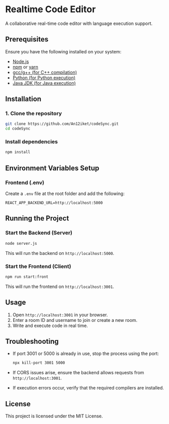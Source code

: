 # Realtime Code Editor

A collaborative real-time code editor with language execution support.

## Prerequisites

Ensure you have the following installed on your system:

-   [Node.js](https://nodejs.org/)
-   [npm](https://www.npmjs.com/) or [yarn](https://yarnpkg.com/)
-   [gcc/g++ (for C++ compilation)](https://gcc.gnu.org/)
-   [Python (for Python execution)](https://www.python.org/)
-   [Java JDK (for Java execution)](https://www.oracle.com/java/technologies/javase-jdk11-downloads.html)

## Installation

### 1. Clone the repository

```sh
git clone https://github.com/An12iket/codeSync.git
cd codeSync

```

### Install dependencies

```sh
npm install
```

## Environment Variables Setup


### Frontend (.env)

Create a `.env` file at the root folder and add the following:

```
REACT_APP_BACKEND_URL=http://localhost:5000

```

## Running the Project

### Start the Backend (Server)

```sh
node server.js
```

This will run the backend on `http://localhost:5000`.

### Start the Frontend (Client)

```sh
npm run start:front

```

This will run the frontend on `http://localhost:3001`.

## Usage

1.  Open `http://localhost:3001` in your browser.
2.  Enter a room ID and username to join or create a new room.
3.  Write and execute code in real time.

## Troubleshooting

-   If port 3001 or 5000 is already in use, stop the process using the port:
    
    ```sh
    npx kill-port 3001 5000
    
    ```
    
-   If CORS issues arise, ensure the backend allows requests from `http://localhost:3001`.
-   If execution errors occur, verify that the required compilers are installed.

## License

This project is licensed under the MIT License.
